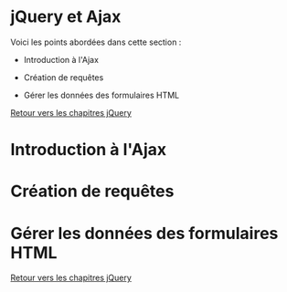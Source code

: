 # jQuery et Ajax

Voici les points abordées dans cette section : 

* Introduction à l'Ajax

* Création de requêtes

* Gérer les données des formulaires HTML 

[Retour vers les chapitres jQuery](https://github.com/CalcagnoLoic/aide_memoire/blob/main/R%C3%A9pertoire/jquery.md)

# Introduction à l'Ajax

# Création de requêtes

# Gérer les données des formulaires HTML 

[Retour vers les chapitres jQuery](https://github.com/CalcagnoLoic/aide_memoire/blob/main/R%C3%A9pertoire/jquery.md)